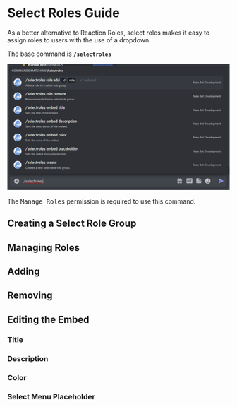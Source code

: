 # Select Roles Guide
As a better alternative to Reaction Roles, select roles makes it easy to assign roles to users with the use of a dropdown.

The base command is **`/selectroles`**

![Select Roles](./images/selectroles-commandslist.png)

The <kbd>Manage Roles</kbd> permission is required to use this command.

## Creating a Select Role Group

## Managing Roles

## Adding

## Removing

## Editing the Embed

### Title

### Description

### Color

### Select Menu Placeholder